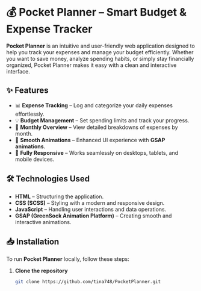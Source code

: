# 💰 Pocket Planner – Smart Budget & Expense Tracker  

**Pocket Planner** is an intuitive and user-friendly web application designed to help you track your expenses and manage your budget efficiently. Whether you want to save money, analyze spending habits, or simply stay financially organized, Pocket Planner makes it easy with a clean and interactive interface.  

## ✨ Features  

- 📊 **Expense Tracking** – Log and categorize your daily expenses effortlessly.  
- 💡 **Budget Management** – Set spending limits and track your progress.  
- 📆 **Monthly Overview** – View detailed breakdowns of expenses by month.  
- 🎨 **Smooth Animations** – Enhanced UI experience with **GSAP animations**.  
- 📱 **Fully Responsive** – Works seamlessly on desktops, tablets, and mobile devices.  
## 🛠 Technologies Used  

- **HTML** – Structuring the application.  
- **CSS (SCSS)** – Styling with a modern and responsive design.  
- **JavaScript** – Handling user interactions and data operations.  
- **GSAP (GreenSock Animation Platform)** – Creating smooth and interactive animations.  

## 📥 Installation  

To run **Pocket Planner** locally, follow these steps:  

1. **Clone the repository**  
   ```bash
   git clone https://github.com/tina748/PocketPlanner.git
